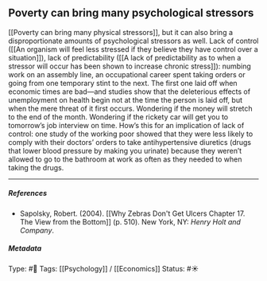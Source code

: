 ## Poverty can bring many psychological stressors # 

[[Poverty can bring many physical stressors]], but it can also bring a disproportionate amounts of psychological stressors as well. Lack of control ([[An organism will feel less stressed if they believe they have control over a situation]]), lack of predictability ([[A lack of predictability as to when a stressor will occur has been shown to increase chronic stress]]): numbing work on an assembly line, an occupational career spent taking orders or going from one temporary stint to the next. The first one laid off when economic times are bad—and studies show that the deleterious effects of unemployment on health begin not at the time the person is laid off, but when the mere threat of it first occurs. Wondering if the money will stretch to the end of the month. Wondering if the rickety car will get you to tomorrow’s job interview on time. How’s this for an implication of lack of control: one study of the working poor showed that they were less likely to comply with their doctors’ orders to take antihypertensive diuretics (drugs that lower blood pressure by making you urinate) because they weren’t allowed to go to the bathroom at work as often as they needed to when taking the drugs.

___

##### References

- Sapolsky, Robert. (2004). [[Why Zebras Don't Get Ulcers Chapter 17. The View from the Bottom]] (p. 510). New York, NY: _Henry Holt and Company_.

##### Metadata

Type: #🔴 
Tags: [[Psychology]] / [[Economics]] 
Status: #☀️ 